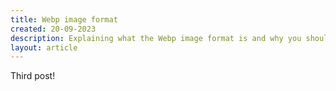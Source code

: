 ```yaml
---
title: Webp image format
created: 20-09-2023
description: Explaining what the Webp image format is and why you should use it
layout: article
---
```


Third post!
